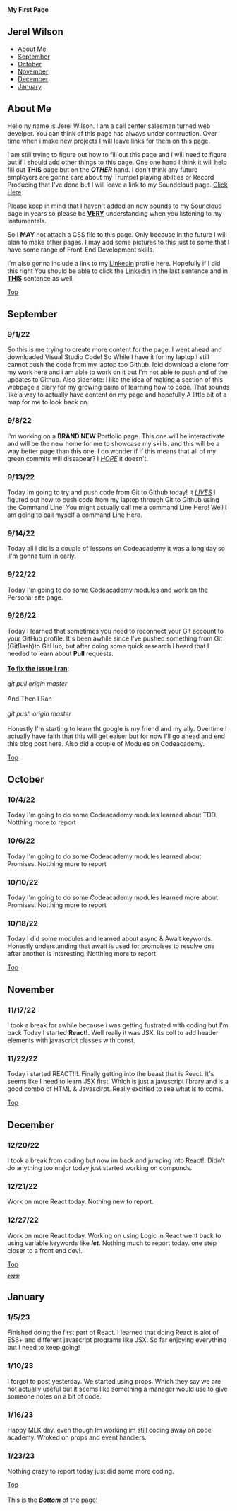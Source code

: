 <!DOCTYPE>
<htmL> 
    <head>
    <b>My First Page</b>
    </head>
    <body>
        <nav>
        <h2 id="logo">Jerel Wilson</h2>
        <ul class="navigation-items">
            <li class="navigation-item"><a href="#about-me">About Me</a></li>
            <li class="navigation-item"><a href="#september">September</a></li>
            <li class="navigation-item"><a href="#october">October</a></li>
            <li class="navigation-item"><a href="#november">November</a></li>
            <li class="navigation-item"><a href="#december">December</a></li>
            <li class="navigation-item"><a href="#january">January</a></li>
        </ul>
        </nav>
    </body>
    <main>
      <section id="about-me">
        <div class="about-me-container">
          <div class="about-me-text-container">
            <h2>About Me</h2>
            <p>
            Hello ny name is Jerel Wilson. I am a call center salesman turned web develper.
            You can think of this page has always under contruction. Over time when i make new projects I will leave links for them on this page.
            </p>
            <p>
            I am still trying to figure out how to fill out this page and I will need to figure out if I should add other things to this page. One one hand I think it             will help fill out <b>THIS</b> page but on the <b><em>OTHER</b></em> hand. I don't think any future employers are gonna care about my Trumpet                           playing abilties or Record Producing that I've done but I will leave a link to my Soundcloud page. <a href="https://soundcloud.com/dj-no-face-1">Click Here</a>
            </p>
            <p>
              Please keep in mind that I haven't added an new sounds to my Souncloud page in years so please be <ins><b>VERY</b></ins> understanding when you listening to my Instumentals.
            </p>             
            <p>
                So I <b>MAY</b> not attach a CSS file to this page. Only because in the future I will plan to make other pages. I may add some pictures to this just to some that             I have some range of Front-End Development skills. 
            </p>
              <p>
              I'm also gonna include a link to my <a href="https://www.linkedin.com/in/jerel-wilson-82b79b176">Linkedin</a> profile here. Hopefully if I did this right You should be able to click the <a href="https://www.linkedin.com/in/jerel-wilson-82b79b176">Linkedin</a> in the last sentence and in <b><ins>THIS</ins></b> sentence as well. </p>
              <a href="#top">Top</a>
            <section id="september">
             <div class="september-container">
              <div class="september-text-container">
            <h2>September</h2>
              <h3>9/1/22</h3>
               <p>
            So this is me trying to create more content for the page. I went ahead and downloaded Visual Studio Code! So While I have it for my laptop I still cannot push the code from my laptop too Github. Idid download a clone forr my work here and i am able to work on it but I'm not able to push and of the updates to Github. Also sidenote: I like the idea of making a section of this webpage a diary for my growing pains of learning how to code. That sounds like a way to actually have content on my page and hopefully A little bit of a map for me to look back on.
               </p>
             <h3>9/8/22</h3>
               <p>
            I'm working on a <b>BRAND NEW</b> Portfolio page. This one will be interactivate and will be the new home for me to showcase my skills. and this will be a way better page than this one. I do wonder if if this means that all of my green commits will dissapear? I <i><ins>HOPE</i></ins> it doesn't.
               </p>
             <h3>9/13/22</h3>
               <p>
            Today Im going to try and push code from Git to Github today! It <i><ins>LIVES</i></ins> I figured out how to push code from my laptop through Git to Github using the Command Line! You might actually call me a command Line Hero! Well <b>I</b> am going to call myself a command Line Hero.
               </p>
             <h3>9/14/22</h3>
               <p>
            Today all I did is a couple of lessons on Codeacademy it was a long day so iI'm gonna turn in early.
               </p>
             <h3>9/22/22</h3>
               <p>
            Today I'm going to do some Codeacademy modules and work on the Personal site page.
               </p>
              <h3>9/26/22</h3>
               <p>
            Today I learned that sometimes you need to reconnect your Git account to your GitHub profile. It's been awhile since I've pushed something from Git (GitBash)to GitHub, but after doing some quick research I heard that I needed to learn about <B>Pull</b> requests.
            <br></br>
             <ins><b><u>To fix the issue I ran</ins></b></u>:
            <br></br>
             <i>git pull origin master</i>
            <br></br>And Then I Ran<br></br>
             <i>git push origin master</i>
            <br></br>
            Honestly I'm starting to learn tht google is my friend and my ally. Overtime I actually have faith that this will get eaiser but for now I'll go ahead and end this blog post here. Also did a couple of Modules on Codeacademy.
              </p>
               <a href="#top">Top</a>
            <section id="october">
             <div class="october-container">
              <div class="october-text-container">
            <h2>October</h2>
             <h3>10/4/22</h3>
              <p>
            Today I'm going to do some Codeacademy modules learned about TDD. Notthing more to report
              </p>
             <h3>10/6/22</h3>
              <p>
            Today I'm going to do some Codeacademy modules learned about Promises. Notthing more to report
              </p>
             <h3>10/10/22</h3>
              <p>
            Today I'm going to do some Codeacademy modules learned more about Promises. Notthing more to report
              </p>
             <h3>10/18/22</h3>
              <p>
            Today I did some modules and learned about async & Await keywords. Honestly understanding that await is used for promoises to resolve one after another is interesting. Notthing more to report
             </p>
              <a href="#top">Top</a>                  
            <section id="november">
             <div class="november-container">
              <div class="november-text-container">
            <h2>November</h2>
             <h3>11/17/22</h3>
              <p>
            i took a break for awhile because i was getting fustrated with coding but I'm back Today I started <b>React!</b>. Well really it was JSX. Its coll to add header elements with javascript classes with const.
              </p>
             <h3>11/22/22</h3>
              <p>
            Today i started REACT!!!. Finally getting into the beast that is React. It's seems like I need to learn JSX first. Which is just a javascript library and is a good combo of HTML & Javascirpt. Really excitied to see what is to come.
              </p>
               <a href="#top">Top</a>
            <section id="december">
             <div class="december-container">
              <div class="december-text-container">
            <h2>December</h2>
             <h3>12/20/22</h3>
              <p>
            I took a break from coding but now im back and jumping into React!. Didn't do anything too major today just started working on compunds.
              </p>
             <h3>12/21/22</h3>
              <p>
            Work on more React today. Nothing new to report.
              </p>
             <h3>12/27/22</h3>
              <p>
            Work on more React today. Working on using Logic in React went back to using variable keywords like <b><i>let</b></i>. Nothing much to report today. one step closer to a front end dev!.
              </p>
               <a href="#top">Top</a>
                 <b><i><ins><h1>2023!</h1></ins></i></b> 
            <section id="january">
             <div class="january-container">
              <div class="january-text-container">
            <h2>January</h2>
            <h3>1/5/23</h3>
             <p>
            Finished doing the first part of React. I learned that doing React is alot of ES6+ and different javascript programs like JSX. So far enjoying everything but I need to keep going!
             </p>
             <h3>1/10/23</h3>
             <p>
            I forgot to post yesterday. We started using props. Which they say we are not actually useful but it seems like something a manager would use to give someone notes on a bit of code.
             </p>
             <h3>1/16/23</h3>
             <p>
            Happy MLK day. even though Im working im still coding away on code academy. Wroked on props and event handlers.
             </p>
             <h3>1/23/23</h3>
             <p>
            Nothing crazy to report today just did some more coding. 
             </p>
              <a href="#top">Top</a>
                  <br></br>
   </main>
                <footer>This is the <b><i><ins>Bottom</ins></i></b> of the page!</footer>
</html>


